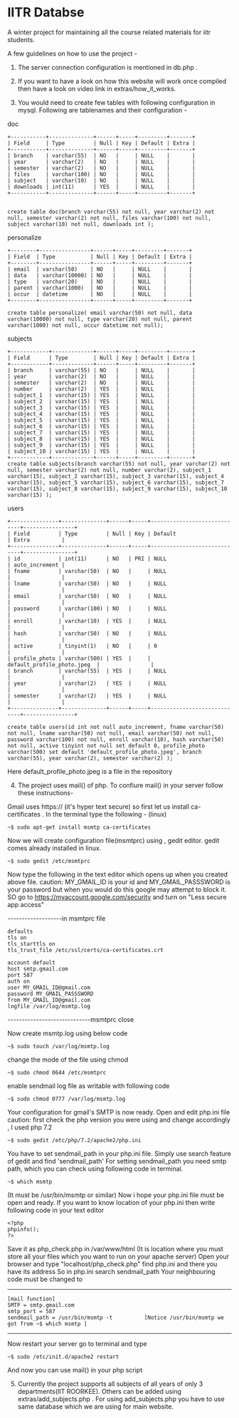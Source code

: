 # IITR Databse
A winter project for maintaining all the course related materials for iitr students. 

A few guidelines on how to use the project -

1. The server connection configuration is mentioned in db.php .

2. If you want to have a look on how this website will work once compiled then have a look on video link in extras/how_it_works.

3. You would need to create few tables with following configuration in mysql. Following are tablenames and their configuration -

doc

	+-----------+--------------+------+-----+---------+-------+
	| Field     | Type         | Null | Key | Default | Extra |
	+-----------+--------------+------+-----+---------+-------+
	| branch    | varchar(55)  | NO   |     | NULL    |       |
	| year      | varchar(2)   | NO   |     | NULL    |       |
	| semester  | varchar(2)   | NO   |     | NULL    |       |
	| files     | varchar(100) | NO   |     | NULL    |       |
	| subject   | varchar(10)  | NO   |     | NULL    |       |
	| downloads | int(11)      | YES  |     | NULL    |       |
	+-----------+--------------+------+-----+---------+-------+


	create table doc(branch varchar(55) not null, year varchar(2) not null, semester varchar(2) not null, files varchar(100) not null, subject varchar(10) not null, downloads int );

personalize
  
	+--------+----------------+------+-----+---------+-------+
	| Field  | Type           | Null | Key | Default | Extra |
	+--------+----------------+------+-----+---------+-------+
	| email  | varchar(50)    | NO   |     | NULL    |       |
	| data   | varchar(10000) | NO   |     | NULL    |       |
	| type   | varchar(20)    | NO   |     | NULL    |       |
	| parent | varchar(1000)  | NO   |     | NULL    |       |
	| occur  | datetime       | NO   |     | NULL    |       |
	+--------+----------------+------+-----+---------+-------+
	
	create table personalize( email varchar(50) not null, data varchar(10000) not null, type varchar(20) not null, parent varchar(1000) not null, occur datetime not null); 
	
  
subjects

	+------------+-------------+------+-----+---------+-------+
	| Field      | Type        | Null | Key | Default | Extra |
	+------------+-------------+------+-----+---------+-------+
	| branch     | varchar(55) | NO   |     | NULL    |       |
	| year       | varchar(2)  | NO   |     | NULL    |       |
	| semester   | varchar(2)  | NO   |     | NULL    |       |
	| number     | varchar(2)  | YES  |     | NULL    |       |
	| subject_1  | varchar(15) | YES  |     | NULL    |       |
	| subject_2  | varchar(15) | YES  |     | NULL    |       |
	| subject_3  | varchar(15) | YES  |     | NULL    |       |
	| subject_4  | varchar(15) | YES  |     | NULL    |       |
	| subject_5  | varchar(15) | YES  |     | NULL    |       |
	| subject_6  | varchar(15) | YES  |     | NULL    |       |
	| subject_7  | varchar(15) | YES  |     | NULL    |       |
	| subject_8  | varchar(15) | YES  |     | NULL    |       |
	| subject_9  | varchar(15) | YES  |     | NULL    |       |
	| subject_10 | varchar(15) | YES  |     | NULL    |       |
	+------------+-------------+------+-----+---------+-------+
	create table subjects(branch varchar(55) not null, year varchar(2) not null, semester varchar(2) not null, number varchar(2), subject_1 varchar(15), subject_2 varchar(15), subject_3 varchar(15), subject_4 varchar(15), subject_5 varchar(15), subject_6 varchar(15), subject_7 varchar(15), subject_8 varchar(15), subject_9 varchar(15), subject_10 varchar(15) );
  
users

	+---------------+--------------+------+-----+-----------------------------+----------------+
	| Field         | Type         | Null | Key | Default                     | Extra          |
	+---------------+--------------+------+-----+-----------------------------+----------------+
	| id            | int(11)      | NO   | PRI | NULL                        | auto_increment |
	| fname         | varchar(50)  | NO   |     | NULL                        |                |
	| lname         | varchar(50)  | NO   |     | NULL                        |                |
	| email         | varchar(50)  | NO   |     | NULL                        |                |
	| password      | varchar(100) | NO   |     | NULL                        |                |
	| enroll        | varchar(10)  | YES  |     | NULL                        |                |
	| hash          | varchar(50)  | NO   |     | NULL                        |                |
	| active        | tinyint(1)   | NO   |     | 0                           |                |
	| profile_photo | varchar(500) | YES  |     | default_profile_photo.jpeg  |                |
	| branch        | varchar(55)  | YES  |     | NULL                        |                |
	| year          | varchar(2)   | YES  |     | NULL                        |                |
	| semester      | varchar(2)   | YES  |     | NULL                        |                |
	+---------------+--------------+------+-----+-----------------------------+----------------+

	create table users(id int not null auto_increment, fname varchar(50) not null, lname varchar(50) not null, email varchar(50) not null, password varchar(100) not null, enroll varchar(10), hash varchar(50) not null, active tinyint not null set default 0, profile_photo varchar(500) set default 'default_profile_photo.jpeg', branch varchar(55), year varchar(2), semester varchar(2) );

  Here default_profile_photo.jpeg is a file in the repository
  
4. The project uses mail() of php. To confiure mail() in your server follow these instructions-

Gmail uses https:// (it's hyper text secure) so first let us install ca-certificates .
In the terminal type the following - (linux)

    ~$ sudo apt-get install msmtp ca-certificates

Now we will create configuration file(msmtprc) using , gedit editor.
gedit comes already installed in linux.

	~$ sudo gedit /etc/msmtprc

Now type the following in the text editor which opens up
when you created above file.
caution: MY_GMAIL_ID is your id and MY_GMAIL_PASSSWORD is your password but when you would do this
google may attempt to block it. SO go to https://myaccount.google.com/security and turn on "Less secure app access"

-------------------in msmtprc file

	defaults
	tls on
	tls_starttls on
	tls_trust_file /etc/ssl/certs/ca-certificates.crt

	account default
	host smtp.gmail.com
	port 587
	auth on
	user MY_GMAIL_ID@gmail.com
	password MY_GMAIL_PASSSWORD
	from MY_GMAIL_ID@gmail.com
	logfile /var/log/msmtp.log
-----------------------------msmtprc close

Now create msmtp.log
using below code

	~$ sudo touch /var/log/msmtp.log

change the mode of the file
using chmod

	~$ sudo chmod 0644 /etc/msmtprc

enable sendmail log file as writable
with following code

	~$ sudo chmod 0777 /var/log/msmtp.log

Your configuration for gmail's SMTP is now ready.
Open and edit php.ini file
caution: first check the php version you were using and change accordingly , I used php 7.2

	~$ sudo gedit /etc/php/7.2/apache2/php.ini

You have to set sendmail_path in your php.ini file. 
Simply use search feature of gedit and find 'sendmail_path'
For setting sendmail_path you need smtp path, which you can check
using following code in terminal.

	~$ which msmtp 

(It must be /usr/bin/msmtp or similar)
Now i hope your php.ini file must be open and ready. 
If you want to know location of your php.ini then write following code in your text editor

	<?php
	phpinfo();
	?>

Save it as php_check.php in /var/www/html (It is location where you must store all your files 
which you want to run on your apache server)
Open your browser and type "localhost/php_check.php"
find php.ini and there you have its address
So in php.ini search sendmail_path
Your neighbouring code must be changed to 

-----
	[mail function]
	SMTP = smtp.gmail.com
	smtp_port = 587
	sendmail_path = /usr/bin/msmtp -t          [Notice /usr/bin/msmtp we got from ~$ which msmtp ]
-----

Now restart your server
go to terminal and type

	~$ sudo /etc/init.d/apache2 restart

And now you can use mail() in your php script

5. Currently the project supports all subjects of all years of only 3 departments(IIT ROORKEE). Others can be added using extras/add_subjects.php . 
   For using add_subjects.php you have to use same database which we are using for main website.

